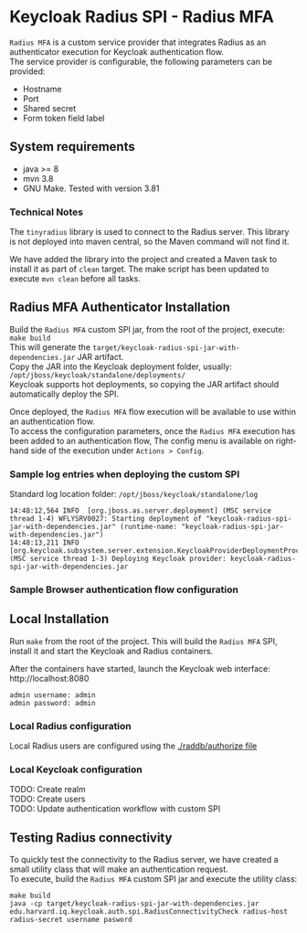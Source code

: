# Keycloak Radius SPI - Radius MFA
`Radius MFA` is a custom service provider that integrates Radius as an authenticator execution for Keycloak authentication flow.  
The service provider is configurable, the following parameters can be provided:
 * Hostname
 * Port
 * Shared secret
 * Form token field label

## System requirements
 * java >= 8
 * mvn 3.8
 * GNU Make. Tested with version 3.81

### Technical Notes
The `tinyradius` library is used to connect to the Radius server. This library is not deployed into maven central, so the Maven command will not find it.

We have added the library into the project and created a Maven task to install it as part of `clean` target. The make script has been updated to execute `mvn clean` before all tasks.

## Radius MFA Authenticator Installation
Build the `Radius MFA` custom SPI jar, from the root of the project, execute:  
`make build`  
This will generate the `target/keycloak-radius-spi-jar-with-dependencies.jar` JAR artifact.  
Copy the JAR into the Keycloak deployment folder, usually: `/opt/jboss/keycloak/standalone/deployments/`  
Keycloak supports hot deployments, so copying the JAR artifact should automatically deploy the SPI.

Once deployed, the `Radius MFA` flow execution will be available to use within an authentication flow.  
To access the configuration parameters, once the `Radius MFA` execution has been added to an authentication flow, The config menu is available on right-hand side of the execution under `Actions > Config`.

### Sample log entries when deploying the custom SPI
Standard log location folder: `/opt/jboss/keycloak/standalone/log`
```
14:48:12,564 INFO  [org.jboss.as.server.deployment] (MSC service thread 1-4) WFLYSRV0027: Starting deployment of "keycloak-radius-spi-jar-with-dependencies.jar" (runtime-name: "keycloak-radius-spi-jar-with-dependencies.jar")
14:48:13,211 INFO  [org.keycloak.subsystem.server.extension.KeycloakProviderDeploymentProcessor] (MSC service thread 1-3) Deploying Keycloak provider: keycloak-radius-spi-jar-with-dependencies.jar
```

### Sample Browser authentication flow configuration

## Local Installation
Run `make` from the root of the project. This will build the `Radius MFA` SPI, install it and start the Keycloak and Radius containers.

After the containers have started, launch the Keycloak web interface: http://localhost:8080  
```
admin username: admin
admin password: admin
```

### Local Radius configuration
Local Radius users are configured using the [./raddb/authorize file](./raddb/authorize)

### Local Keycloak configuration
TODO: Create realm  
TODO: Create users  
TODO: Update authentication workflow with custom SPI

## Testing Radius connectivity
To quickly test the connectivity to the Radius server, we have created a small utility class that will make an authentication request.  
To execute, build the `Radius MFA` custom SPI jar and execute the utility class:  
```
make build
java -cp target/keycloak-radius-spi-jar-with-dependencies.jar edu.harvard.iq.keycloak.auth.spi.RadiusConnectivityCheck radius-host radius-secret username pasword
```